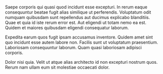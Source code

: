 Saepe corporis qui quasi quod incidunt esse excepturi. In rerum eaque consequuntur beatae fugit alias similique ut perferendis. Voluptatum odit numquam quibusdam sunt repellendus aut ducimus explicabo blanditiis. Quae et quia id iste rerum error est. Aut eligendi ut totam nemo ea est. Quidem et maiores quibusdam eligendi consequatur laborum.
 Expedita earum quos fugit ipsam accusamus inventore. Quidem amet sint quo incidunt esse autem labore non. Facilis sunt ut voluptatum praesentium. Laboriosam consequuntur laborum. Quam quasi laboriosam adipisci corporis.
 Dolor nisi quia. Velit ut atque alias architecto id non excepturi nostrum quos. Rerum nam ullam eum sit molestiae occaecati dolor.